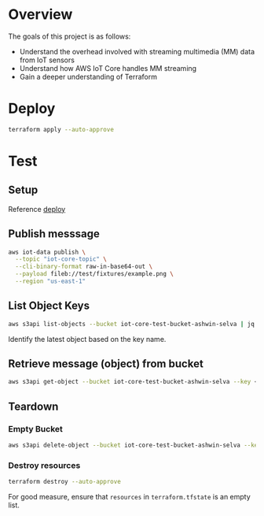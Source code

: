 # Overview

The goals of this project is as follows:
- Understand the overhead involved with streaming multimedia (MM) data from IoT sensors
- Understand how AWS IoT Core handles MM streaming
- Gain a deeper understanding of Terraform

# Deploy

```bash
terraform apply --auto-approve
```

# Test

## Setup

Reference [deploy](#deploy)

## Publish messsage

```bash
aws iot-data publish \
  --topic "iot-core-topic" \
  --cli-binary-format raw-in-base64-out \
  --payload fileb://test/fixtures/example.png \
  --region "us-east-1"
```

## List Object Keys

```bash
aws s3api list-objects --bucket iot-core-test-bucket-ashwin-selva | jq -r '.Contents[].Key'
```
Identify the latest object based on the key name.

## Retrieve message (object) from bucket

```bash
aws s3api get-object --bucket iot-core-test-bucket-ashwin-selva --key <key-from-previous-step> example.png
```

## Teardown

### Empty Bucket

```bash
aws s3api delete-object --bucket iot-core-test-bucket-ashwin-selva --key <key-to-delete>
```

### Destroy resources

```bash
terraform destroy --auto-approve
```

For good measure, ensure that `resources` in `terraform.tfstate` is an empty list.

